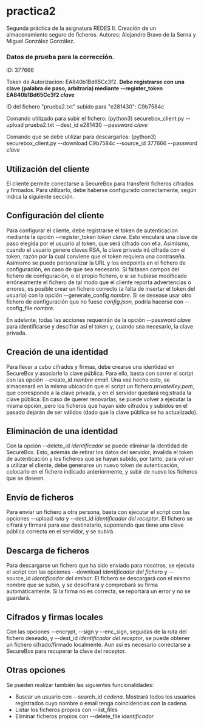 # practica2

Segunda práctica de la asignatura REDES II. Creación de un almacenamiento seguro de ficheros.
Autores: Alejandro Bravo de la Serna y Miguel González González.

### Datos de prueba para la corrección.
ID: 377666

Token de Autorización: EA840b1Bd65Cc3f2. **Debe registrarse con una clave (palabra de paso, arbitraria) mediante --register_token EA840b1Bd65Cc3f2 _clave_**

ID del fichero "prueba2.txt" subido para "e281430": C9b7584c

Comando utilizado para subir el fichero: (python3) securebox_client.py --upload prueba2.txt --dest_id e281430 --password _clave_

Comando que se debe utilizar para descargarlos: (python3) securebox_client.py --download C9b7584c --source_id 377666 --password _clave_


## Utilización del cliente
El cliente permite conectarse a SecureBox para transferir ficheros cifrados y firmados. Para utilizarlo, debe haberse configurado correctamente, según indica la siguiente sección.

## Configuración del cliente
Para configurar el cliente, debe registrarse el token de autenticacion mediante la opción --register_token _token_ _clave_. Esto vinculará una clave de paso elegida por el usuario al token, que será cifrado con ella. Asimismo, cuando el usuario genere claves RSA, la clave privada irá cifrada con el token, razón por la cual conviene que el token requiera una contraseña. Asimismo se puede personalizar la URL y los endpoints en el fichero de configuración, en caso de que sea necesario. Si faltasen campos del fichero de configuración, o el propio fichero, o si se hubiese modificado erróneamente el fichero de tal modo que el cliente reporta advertencias o errores, es posible crear un fichero correcto (a falta de insertar el token del usuario) con la opción --generate_config _nombre_. Si se desease usar otro fichero de configuración que no fuese _config.json_, podría hacerse con --config_file _nombre_.  

En adelante, todas las acciones requerirán de la opción --password _clave_ para identificarse y descifrar así el token y, cuando sea necesario, la clave privada.
## Creación de una identidad
Para llevar a cabo cifrados y firmas, debe crearse una identidad en SecureBox y asociarle la clave pública. Para ello, basta con correr el script con las opción --create_id _nombre_ _email_. Una vez hecho esto, se almacenará en la misma ubicación que el script un fichero _privateKey.pem_, que corresponde a la clave privada, y en el servidor quedará registrada la clave pública. En caso de querer renovarlas, se puede volver a ejecutar la misma opción, pero los ficheros que hayan sido cifrados y subidos en el pasado dejarán de ser válidos (dado que la clave pública se ha actualizado).

## Eliminación de una identidad
Con la opción --delete_id _identificador_ se puede eliminar la identidad de SecureBox. Esto, además de retirar los datos del servidor, invalida el token de autenticación y los ficheros que se hayan subido, por tanto, para volver a utilizar el cliente, debe generarse un nuevo token de autenticación, colocarlo en el fichero indicado anteriormente, y subir de nuevo los ficheros que se deseen.
## Envío de ficheros
Para enviar un fichero a otra persona, basta con ejecutar el script con las opciones --upload _ruta_ y --dest_id _identificador del receptor_. El fichero se cifrará y firmará para ese destinatario, suponiendo que tiene una clave pública correcta en el servidor, y se subirá.

## Descarga de ficheros
Para descargarse un fichero que ha sido enviado para nosotros, se ejecuta el script con las opciones --download _identificador del fichero_ y --source_id _identificador del emisor_. El fichero se descargará con el mismo nombre que se subió, y se descifrará y comprobará su firma automáticamente. Si la firma no es correcta, se reportará un error y no se guardará.

## Cifrados y firmas locales
Con las opciones --encrypt, --sign y --enc_sign, seguidas de la ruta del fichero deseado, y --dest_id _identificador del receptor_, se puede obtener un fichero cifrado/firmado localmente. Aun así es necesario conectarse a SecureBox para recuperar la clave del receptor.

## Otras opciones
Se pueden realizar también las siguientes funcionalidades:

- Buscar un usuario con --search_id _cadena_. Mostrará todos los usuarios registrados cuyo nombre o email tenga coincidencias con la cadena.
- Listar los ficheros propios con --list_files
- Eliminar ficheros propios con --delete_file _identificador_
